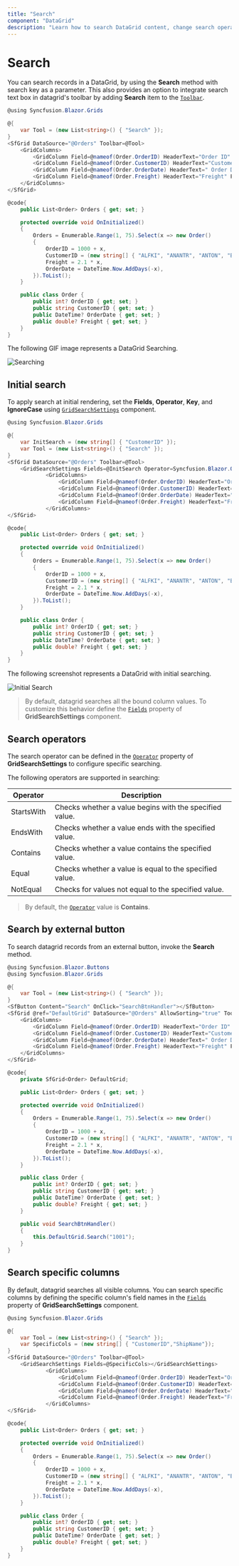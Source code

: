 ```yaml
---
title: "Search"
component: "DataGrid"
description: "Learn how to search DataGrid content, change search operators, perform searches using external buttons, and search in particular fields."
---
```


# Search

You can search records in a DataGrid, by using the **Search** method with search key as a parameter. This also provides an option to integrate search text box in datagrid's toolbar by adding **Search** item to the [`Toolbar`](https://help.syncfusion.com/cr/blazor/Syncfusion.Blazor~Syncfusion.Blazor.Grids.SfGrid%601~Toolbar.html).

```csharp
@using Syncfusion.Blazor.Grids

@{
    var Tool = (new List<string>() { "Search" });
}
<SfGrid DataSource="@Orders" Toolbar=@Tool>
    <GridColumns>
        <GridColumn Field=@nameof(Order.OrderID) HeaderText="Order ID" TextAlign="TextAlign.Right" Width="120"></GridColumn>
        <GridColumn Field=@nameof(Order.CustomerID) HeaderText="Customer Name" Width="150"></GridColumn>
        <GridColumn Field=@nameof(Order.OrderDate) HeaderText=" Order Date" Format="d" Type="ColumnType.Date" TextAlign="TextAlign.Right" Width="130"></GridColumn>
        <GridColumn Field=@nameof(Order.Freight) HeaderText="Freight" Format="C2" TextAlign="TextAlign.Right" Width="120"></GridColumn>
    </GridColumns>
</SfGrid>

@code{
    public List<Order> Orders { get; set; }

    protected override void OnInitialized()
    {
        Orders = Enumerable.Range(1, 75).Select(x => new Order()
        {
            OrderID = 1000 + x,
            CustomerID = (new string[] { "ALFKI", "ANANTR", "ANTON", "BLONP", "BOLID" })[new Random().Next(5)],
            Freight = 2.1 * x,
            OrderDate = DateTime.Now.AddDays(-x),
        }).ToList();
    }

    public class Order {
        public int? OrderID { get; set; }
        public string CustomerID { get; set; }
        public DateTime? OrderDate { get; set; }
        public double? Freight { get; set; }
    }
}
```

The following GIF image represents a DataGrid Searching.

![Searching](images/searching.gif)

## Initial search

To apply search at initial rendering, set the **Fields**, **Operator**, **Key**, and **IgnoreCase** using [`GridSearchSettings`](https://help.syncfusion.com/cr/blazor/Syncfusion.Blazor~Syncfusion.Blazor.Grids.GridSearchSettings.html) component.

```csharp
@using Syncfusion.Blazor.Grids

@{
    var InitSearch = (new string[] { "CustomerID" });
    var Tool = (new List<string>() { "Search" });
}
<SfGrid DataSource="@Orders" Toolbar=@Tool>
    <GridSearchSettings Fields=@InitSearch Operator=Syncfusion.Blazor.Operator.Contains Key="anton" IgnoreCase="true"></GridSearchSettings>
            <GridColumns>
                <GridColumn Field=@nameof(Order.OrderID) HeaderText="Order ID" TextAlign="TextAlign.Right" Width="120"></GridColumn>
                <GridColumn Field=@nameof(Order.CustomerID) HeaderText="Customer Name" Width="150"></GridColumn>
                <GridColumn Field=@nameof(Order.OrderDate) HeaderText=" Order Date" Format="d" Type="ColumnType.Date" TextAlign="TextAlign.Right" Width="130"></GridColumn>
                <GridColumn Field=@nameof(Order.Freight) HeaderText="Freight" Format="C2" TextAlign="TextAlign.Right" Width="120"></GridColumn>
            </GridColumns>
</SfGrid>

@code{
    public List<Order> Orders { get; set; }

    protected override void OnInitialized()
    {
        Orders = Enumerable.Range(1, 75).Select(x => new Order()
        {
            OrderID = 1000 + x,
            CustomerID = (new string[] { "ALFKI", "ANANTR", "ANTON", "BLONP", "BOLID" })[new Random().Next(5)],
            Freight = 2.1 * x,
            OrderDate = DateTime.Now.AddDays(-x),
        }).ToList();
    }

    public class Order {
        public int? OrderID { get; set; }
        public string CustomerID { get; set; }
        public DateTime? OrderDate { get; set; }
        public double? Freight { get; set; }
    }
}
```

The following screenshot represents a DataGrid with initial searching.

![Initial Search](./images/grid-initialsearch.png)

> By default, datagrid searches all the bound column values. To customize this behavior define the [`Fields`](https://help.syncfusion.com/cr/blazor/Syncfusion.Blazor~Syncfusion.Blazor.Grids.GridSearchSettings~Fields.html) property of **GridSearchSettings** component.

## Search operators

The search operator can be defined in the [`Operator`](https://help.syncfusion.com/cr/blazor/Syncfusion.Blazor~Syncfusion.Blazor.Grids.GridSearchSettings~Operator.html) property of **GridSearchSettings** to configure specific searching.

The following operators are supported in searching:

Operator |Description
-----|-----
StartsWith |Checks whether a value begins with the specified value.
EndsWith |Checks whether a value ends with the specified value.
Contains |Checks whether a value contains the specified value.
Equal |Checks whether a value is equal to the specified value.
NotEqual |Checks for values not equal to the specified value.

> By default, the [`Operator`](https://help.syncfusion.com/cr/blazor/Syncfusion.Blazor~Syncfusion.Blazor.Grids.GridSearchSettings~Operator.html) value is **Contains**.

## Search by external button

To search datagrid records from an external button, invoke the **Search** method.

```csharp
@using Syncfusion.Blazor.Buttons
@using Syncfusion.Blazor.Grids

@{
    var Tool = (new List<string>() { "Search" });
}
<SfButton Content="Search" OnClick="SearchBtnHandler"></SfButton>
<SfGrid @ref="DefaultGrid" DataSource="@Orders" AllowSorting="true" Toolbar=@Tool>
    <GridColumns>
        <GridColumn Field=@nameof(Order.OrderID) HeaderText="Order ID" TextAlign="TextAlign.Right" Width="120"></GridColumn>
        <GridColumn Field=@nameof(Order.CustomerID) HeaderText="Customer Name" Width="120"></GridColumn>
        <GridColumn Field=@nameof(Order.OrderDate) HeaderText=" Order Date" Format="d" TextAlign="TextAlign.Right" Width="130" Type="ColumnType.Date"></GridColumn>
        <GridColumn Field=@nameof(Order.Freight) HeaderText="Freight" Format="C2" TextAlign="TextAlign.Right" Width="120"></GridColumn>
    </GridColumns>
</SfGrid>

@code{
    private SfGrid<Order> DefaultGrid;

    public List<Order> Orders { get; set; }

    protected override void OnInitialized()
    {
        Orders = Enumerable.Range(1, 75).Select(x => new Order()
        {
            OrderID = 1000 + x,
            CustomerID = (new string[] { "ALFKI", "ANANTR", "ANTON", "BLONP", "BOLID" })[new Random().Next(5)],
            Freight = 2.1 * x,
            OrderDate = DateTime.Now.AddDays(-x),
        }).ToList();
    }

    public class Order {
        public int? OrderID { get; set; }
        public string CustomerID { get; set; }
        public DateTime? OrderDate { get; set; }
        public double? Freight { get; set; }
    }

    public void SearchBtnHandler()
    {
        this.DefaultGrid.Search("1001");
    }
}
```

## Search specific columns

By default, datagrid searches all visible columns. You can search specific columns by defining the specific column's field names in the [`Fields`](https://help.syncfusion.com/cr/blazor/Syncfusion.Blazor~Syncfusion.Blazor.Grids.GridSearchSettings~Fields.html) property of **GridSearchSettings** component.

```csharp
@using Syncfusion.Blazor.Grids

@{
    var Tool = (new List<string>() { "Search" });
    var SpecificCols = (new string[] { "CustomerID","ShipName"});
}
<SfGrid DataSource="@Orders" Toolbar=@Tool>
    <GridSearchSettings Fields=@SpecificCols></GridSearchSettings>
            <GridColumns>
                <GridColumn Field=@nameof(Order.OrderID) HeaderText="Order ID" TextAlign="TextAlign.Right" Width="120"></GridColumn>
                <GridColumn Field=@nameof(Order.CustomerID) HeaderText="Customer Name" Width="150"></GridColumn>
                <GridColumn Field=@nameof(Order.OrderDate) HeaderText=" Order Date" Format="d" Type="ColumnType.Date" TextAlign="TextAlign.Right" Width="130"></GridColumn>
                <GridColumn Field=@nameof(Order.Freight) HeaderText="Freight" Format="C2" TextAlign="TextAlign.Right" Width="120"></GridColumn>
            </GridColumns>
</SfGrid>

@code{
    public List<Order> Orders { get; set; }

    protected override void OnInitialized()
    {
        Orders = Enumerable.Range(1, 75).Select(x => new Order()
        {
            OrderID = 1000 + x,
            CustomerID = (new string[] { "ALFKI", "ANANTR", "ANTON", "BLONP", "BOLID" })[new Random().Next(5)],
            Freight = 2.1 * x,
            OrderDate = DateTime.Now.AddDays(-x),
        }).ToList();
    }

    public class Order {
        public int? OrderID { get; set; }
        public string CustomerID { get; set; }
        public DateTime? OrderDate { get; set; }
        public double? Freight { get; set; }
    }
}
```
